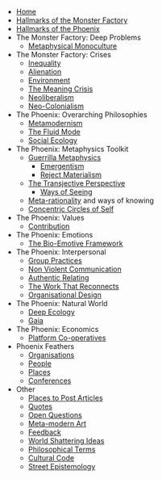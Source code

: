 * [Home][1]
* [Hallmarks of the Monster Factory][2]
* [Hallmarks of the Phoenix][3]
* The Monster Factory: Deep Problems
	* [Metaphysical Monoculture][4]
* The Monster Factory: Crises
	* [Inequality][5]
	* [Alienation][6]
	* [Environment][7]
	* [The Meaning Crisis][8]
	* [Neoliberalism][9]
	* [Neo-Colonialism][10]
* The Phoenix: Overarching Philosophies
	* [Metamodernism][11]
	* [The Fluid Mode][12]
	* [Social Ecology][13]
* The Phoenix: Metaphysics Toolkit
	* [Guerrilla Metaphysics][14]
		* [Emergentism][15]
		* [Reject Materialism][16]
	* [The Transjective Perspective][17]
		* [Ways of Seeing][18]
	* [Meta-rationality][19] and ways of knowing
	* [Concentric Circles of Self][20]
* The Phoenix: Values
	* [Contribution][21]
*  The Phoenix: Emotions
	*  [The Bio-Emotive Framework][22]
* The Phoenix: Interpersonal
	* [Group Practices][23]
	* [Non Violent Communication][24]
	* [Authentic Relating][25]
	* [The Work That Reconnects][26]
	* [Organisational Design][27]
* The Phoenix: Natural World
	* [Deep Ecology][28]
	* [Gaia][29]
* The Phoenix: Economics
	* [Platform Co-operatives][30]
* Phoenix Feathers
	* [Organisations][31]
	* [People][32]
	* [Places][33]
	* [Conferences][34]
* Other
	* [Places to Post Articles][35]
	* [Quotes][36]
	* [Open Questions][37]
	* [Meta-modern Art][38]
	* [Feedback][39]
	* [World Shattering Ideas][40]
	* [Philosophical Terms][41]
	* [Cultural Code][42]
	* [Street Epistemology][43]

[1]:	Welcome%20to%20The%20Phoenix%20Project.md
[2]:	Hallmarks%20of%20the%20Monster%20Factory.md
[3]:	Hallmarks%20of%20the%20Phoenix.md
[4]:	Metaphysical%20Monoculture.md
[5]:	inequality.md
[6]:	alienation.md
[7]:	environment.md
[8]:	The%20Meaning%20Crisis.md
[9]:	Neoliberalism.md
[10]:	Neo-Colonialism.md
[11]:	metamodernism.md
[12]:	The%20Fluid%20Mode.md
[13]:	Social%20Ecology.md
[14]:	Guerrilla%20Metaphysics.md
[15]:	Emergentism.md
[16]:	Reject%20Materialism
[17]:	The%20Transjective%20Perspective.md
[18]:	Ways%20of%20Seeing.md
[19]:	Meta-rationality.md
[20]:	Concentric%20Circles%20of%20Self.md
[21]:	contribution.md
[22]:	The%20Bio-Emotive%20Framework.md
[23]:	Group%20Practices.md
[24]:	Non%20Violent%20Communication.md
[25]:	Authentic%20Relating.md
[26]:	The%20Work%20That%20Reconnects.md
[27]:	Organisational%20Design.md
[28]:	Deep%20Ecology.md
[29]:	Gaia.md
[30]:	Platform%20Co-ops.md
[31]:	organisations.md
[32]:	people.md
[33]:	places.md
[34]:	conferences.md
[35]:	Places%20To%20Post%20Articles.md
[36]:	quotes.md
[37]:	Open%20Questions.md
[38]:	Metamodern%20Art.md
[39]:	feedback.md
[40]:	World%20Shattering%20Ideas.md
[41]:	Philosophical%20Terms.md
[42]:	Culture%20Code.md
[43]:	Street%20Epistemology.md